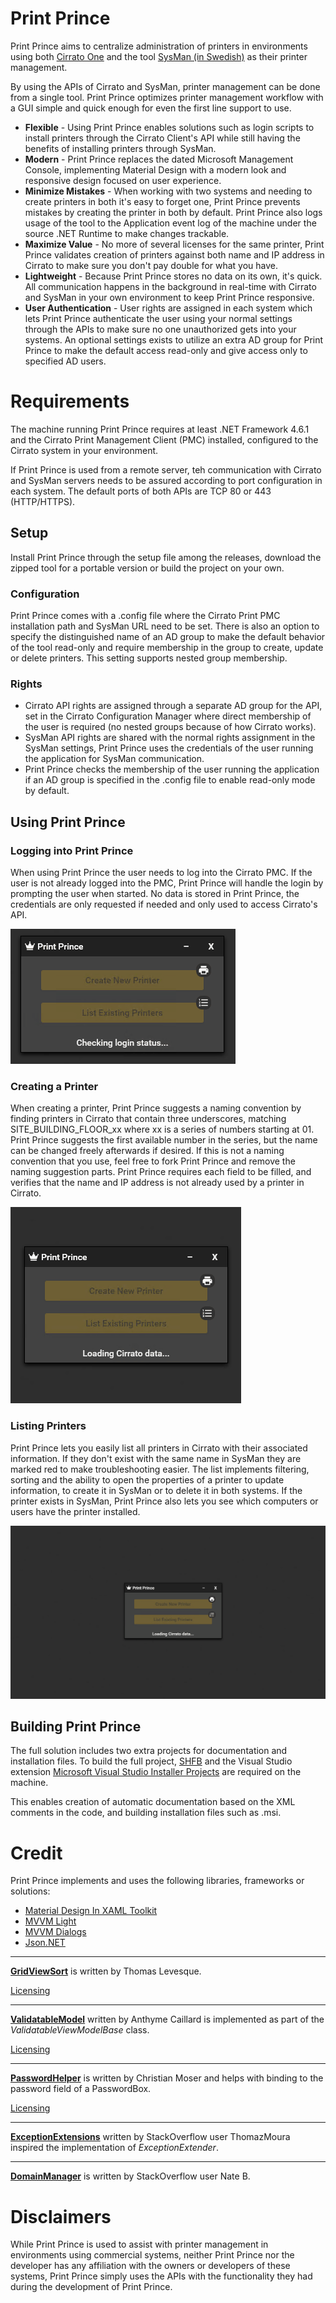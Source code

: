 # **Print Prince**
Print Prince aims to centralize administration of printers in environments using both [Cirrato One](https://www.lrsoutputmanagement.com/products/cirrato) and the tool [SysMan (in Swedish)](https://www.inera.se/tjanster/eklient/eklient/) as their printer management.

By using the APIs of Cirrato and SysMan, printer management can be done from a single tool. Print Prince optimizes printer management workflow with a GUI simple and quick enough for even the first line support to use.

* **Flexible** - Using Print Prince enables solutions such as login scripts to install printers through the Cirrato Client's API while still having the benefits of installing printers through SysMan.
* **Modern** - Print Prince replaces the dated Microsoft Management Console, implementing Material Design with a modern look and responsive design focused on user experience.
* **Minimize Mistakes** - When working with two systems and needing to create printers in both it's easy to forget one, Print Prince prevents mistakes by creating the printer in both by default. Print Prince also logs usage of the tool to the Application event log of the machine under the source .NET Runtime to make changes trackable.
* **Maximize Value** - No more of several licenses for the same printer, Print Prince validates creation of printers against both name and IP address in Cirrato to make sure you don't pay double for what you have.
* **Lightweight** - Because Print Prince stores no data on its own, it's quick. All communication happens in the background in real-time with Cirrato and SysMan in your own environment to keep Print Prince responsive.
* **User Authentication** - User rights are assigned in each system which lets Print Prince authenticate the user using your normal settings through the APIs to make sure no one unauthorized gets into your systems. An optional settings exists to utilize an extra AD group for Print Prince to make the default access read-only and give access only to specified AD users.

# Requirements
The machine running Print Prince requires at least .NET Framework 4.6.1 and the Cirrato Print Management Client (PMC) installed, configured to the Cirrato system in your environment.

If Print Prince is used from a remote server, teh communication with Cirrato and SysMan servers needs to be assured according to port configuration in each system. The default ports of both APIs are TCP 80 or 443 (HTTP/HTTPS).

## **Setup**
Install Print Prince through the setup file among the releases, download the zipped tool for a portable version or build the project on your own.

### **Configuration**
Print Prince comes with a .config file where the Cirrato Print PMC installation path and SysMan URL need to be set. There is also an option to specify the distinguished name of an AD group to make the default behavior of the tool read-only and require membership in the group to create, update or delete printers. This setting supports nested group membership.

### **Rights**
* Cirrato API rights are assigned through a separate AD group for the API, set in the Cirrato Configuration Manager where direct membership of the user is required (no nested groups because of how Cirrato works).
* SysMan API rights are shared with the normal rights assignment in the SysMan settings, Print Prince uses the credentials of the user running the application for SysMan communication.
* Print Prince checks the membership of the user running the application if an AD group is specified in the .config file to enable read-only mode by default.

## **Using Print Prince**

### **Logging into Print Prince**
When using Print Prince the user needs to log into the Cirrato PMC. If the user is not already logged into the PMC, Print Prince will handle the login by prompting the user when started. No data is stored in Print Prince, the credentials are only requested if needed and only used to access Cirrato's API.

<img src="Login.gif">

### **Creating a Printer**
When creating a printer, Print Prince suggests a naming convention by finding printers in Cirrato that contain three underscores, matching SITE_BUILDING_FLOOR_xx where xx is a series of numbers starting at 01. Print Prince suggests the first available number in the series, but the name can be changed freely afterwards if desired. If this is not a naming convention that you use, feel free to fork Print Prince and remove the naming suggestion parts. Print Prince requires each field to be filled, and verifies that the name and IP address is not already used by a printer in Cirrato.

<img src="Create.gif">

### **Listing Printers**
Print Prince lets you easily list all printers in Cirrato with their associated information. If they don't exist with the same name in SysMan they are marked red to make troubleshooting easier. The list implements filtering, sorting and the ability to open the properties of a printer to update information, to create it in SysMan or to delete it in both systems. If the printer exists in SysMan, Print Prince also lets you see which computers or users have the printer installed.

<img src="List.gif">

## Building Print Prince
The full solution includes two extra projects for documentation and installation files. To build the full project, [SHFB](http://ewsoftware.github.io/SHFB) and the Visual Studio extension [Microsoft Visual Studio Installer Projects](https://marketplace.visualstudio.com/items?itemName=VisualStudioClient.MicrosoftVisualStudio2017InstallerProjects) are required on the machine.

This enables creation of automatic documentation based on the XML comments in the code, and building installation files such as .msi.

# Credit
Print Prince implements and uses the following libraries, frameworks or solutions:
* [Material Design In XAML Toolkit](https://github.com/MaterialDesignInXAML/MaterialDesignInXamlToolkit)
* [MVVM Light](http://www.mvvmlight.net/)
* [MVVM Dialogs](https://github.com/FantasticFiasco/mvvm-dialogs)
* [Json.NET](https://www.newtonsoft.com/json)

------

**[GridViewSort](http://www.thomaslevesque.com/2009/08/04/wpf-automatically-sort-a-gridview-continued/)** is written by Thomas Levesque.

[Licensing](https://www.thomaslevesque.com/about/#comment-105)

------

**[ValidatableModel](http://burnaftercoding.com/post/asynchronous-validation-with-wpf-4-5/")** written by Anthyme Caillard is implemented as part of the *ValidatableViewModelBase* class.

[Licensing](https://twitter.com/anthyme/status/1072923162600529923)

------

**[PasswordHelper](http://www.wpftutorial.net/PasswordBox.html)** is written by Christian Moser and helps with binding to the password field of a PasswordBox.

[Licensing](https://opensource.org/licenses/ms-pl.html)

------

**[ExceptionExtensions](https://stackoverflow.com/a/35084416)** written by StackOverflow user ThomazMoura inspired the implementation of *ExceptionExtender*.

------

**[DomainManager](https://stackoverflow.com/a/23390899)** is written by StackOverflow user Nate B.

# Disclaimers
While Print Prince is used to assist with printer management in environments using commercial systems, neither Print Prince nor the developer has any affiliation with the owners or developers of these systems, Print Prince simply uses the APIs with the functionality they had during the development of Print Prince.